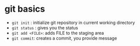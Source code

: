 # git basics

- `git init`  : initialize git repository in current working directory
- `git status` : gives you the status
- `git add <FILE>`: adds FILE to the staging area
- `git commit`: creates a commit, you provide message

